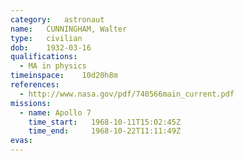 ```yaml
---
category:	astronaut
name:	CUNNINGHAM, Walter
type:	civilian
dob:	1932-03-16
qualifications:
  - MA in physics
timeinspace:	10d20h8m
references:
  - http://www.nasa.gov/pdf/740566main_current.pdf
missions:
  - name: Apollo 7
    time_start:   1968-10-11T15:02:45Z
    time_end:     1968-10-22T11:11:49Z
evas:
---
```


